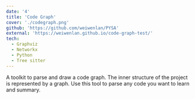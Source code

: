 ```yaml
---
date: '4'
title: 'Code Graph'
cover: './codegraph.png'
github: 'https://github.com/weiwenlan/PYSA'
external: 'https://weiwenlan.github.io/code-graph-test/'
tech:
  - Graphviz
  - Networkx
  - Python
  - Tree sitter
---
```


A toolkit to parse and draw a code graph. The inner structure of the project is represented by a graph.
Use this tool to parse any code you want to learn and summary.

